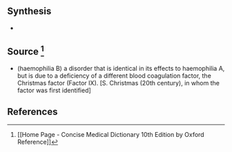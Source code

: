 ## Synthesis
- 
## Source [^1]
- (haemophilia B) a disorder that is identical in its effects to haemophilia A, but is due to a deficiency of a different blood coagulation factor, the Christmas factor (Factor IX). \[S. Christmas (20th century), in whom the factor was first identified]
## References

[^1]: [[Home Page - Concise Medical Dictionary 10th Edition by Oxford Reference]]